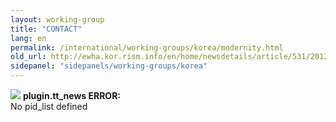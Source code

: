 ```yaml
---
layout: working-group
title: "CONTACT"
lang: en
permalink: /international/working-groups/korea/modernity.html
old_url: http://ewha.kor.rism.info/en/home/newsdetails/article/531/2012-international-conference-at-ewha-womans-university-in-seoul-the-discovery-of-modernity-in-east.html
sidepanel: "sidepanels/working-groups/korea"
---
```


![](typo3/gfx/icon_warning2.gif) **plugin.tt\_news ERROR:**  
No pid\_list defined